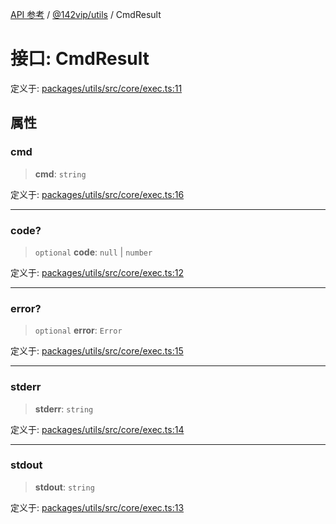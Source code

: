 [API 参考](../../../packages.md) / [@142vip/utils](../index.md) / CmdResult

# 接口: CmdResult

定义于: [packages/utils/src/core/exec.ts:11](https://github.com/142vip/core-x/blob/293ce1057e8ca17514533d1e98d7acd05ef45b34/packages/utils/src/core/exec.ts#L11)

## 属性

### cmd

> **cmd**: `string`

定义于: [packages/utils/src/core/exec.ts:16](https://github.com/142vip/core-x/blob/293ce1057e8ca17514533d1e98d7acd05ef45b34/packages/utils/src/core/exec.ts#L16)

***

### code?

> `optional` **code**: `null` \| `number`

定义于: [packages/utils/src/core/exec.ts:12](https://github.com/142vip/core-x/blob/293ce1057e8ca17514533d1e98d7acd05ef45b34/packages/utils/src/core/exec.ts#L12)

***

### error?

> `optional` **error**: `Error`

定义于: [packages/utils/src/core/exec.ts:15](https://github.com/142vip/core-x/blob/293ce1057e8ca17514533d1e98d7acd05ef45b34/packages/utils/src/core/exec.ts#L15)

***

### stderr

> **stderr**: `string`

定义于: [packages/utils/src/core/exec.ts:14](https://github.com/142vip/core-x/blob/293ce1057e8ca17514533d1e98d7acd05ef45b34/packages/utils/src/core/exec.ts#L14)

***

### stdout

> **stdout**: `string`

定义于: [packages/utils/src/core/exec.ts:13](https://github.com/142vip/core-x/blob/293ce1057e8ca17514533d1e98d7acd05ef45b34/packages/utils/src/core/exec.ts#L13)
